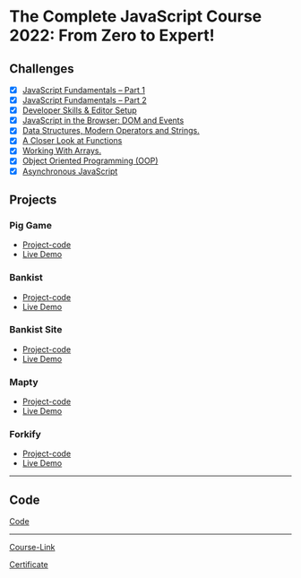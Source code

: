 # The Complete JavaScript Course 2022: From Zero to Expert!

## Challenges

- [x] [JavaScript Fundamentals – Part 1 ](./Challenges/JavaScript%20Fundamentals%20%E2%80%93%20Part%201/)
- [x] [JavaScript Fundamentals – Part 2](./Challenges/JavaScript%20Fundamentals%20%E2%80%93%20Part%202/)
- [x] [Developer Skills & Editor Setup ](./Challenges/Developer%20Skills%20%26%20Editor%20Setup/)
- [x] [JavaScript in the Browser: DOM and Events](./Challenges/JavaScript%20in%20the%20Browser%20DOM%20and%20Events/)
- [x] [Data Structures, Modern Operators and Strings.](./Challenges/Data%20Structures%2C%20Modern%20Operators%20and%20Strings/)
- [x] [A Closer Look at Functions](./Challenges/A%20Closer%20Look%20at%20Functions/)
- [x] [Working With Arrays.](./Challenges/Working%20With%20Arrays/)
- [x] [Object Oriented Programming (OOP)](<./Challenges/Object%20Oriented%20Programming%20(OOP)/>)
- [x] [Asynchronous JavaScript](./Challenges/Asynchronous%20JavaScript/)

## Projects

### Pig Game

- [Project-code](./Projects/Pig-Game)
- [Live Demo](https://pig-game-salah.netlify.app/)

### Bankist

- [Project-code](./Projects/Bankist)
- [Live Demo](https://bankist-app-salah.netlify.app/)

### Bankist Site

- [Project-code](./Projects/Bankist-Site)
- [Live Demo](https://bankist-salah.netlify.app/)

### Mapty

- [Project-code](./Projects/Mapty)
- [Live Demo](https://mapty-salah.netlify.app/)

### Forkify

- [Project-code](./Projects/Forkify)
- [Live Demo](https://forkify-salah.netlify.app/)

---

## Code

[Code](Code)

---

[Course-Link](https://www.udemy.com/course/the-complete-javascript-course/)<br>

[Certificate](https://fcihelwanedu-my.sharepoint.com/:b:/g/personal/salah_20210477_fci_helwan_edu_eg/Ed5PDJ0Vyb9GsIr_5H0fluUBSyYM1NBXTEPm7qlAjtleHA?e=jMOBzY)
